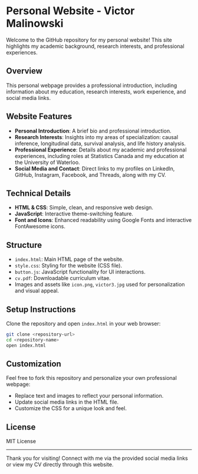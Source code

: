 # Personal Website - Victor Malinowski

Welcome to the GitHub repository for my personal website! This site highlights my academic background, research interests, and professional experiences.

## Overview

This personal webpage provides a professional introduction, including information about my education, research interests, work experience, and social media links.

## Website Features

* **Personal Introduction**: A brief bio and professional introduction.
* **Research Interests**: Insights into my areas of specialization: causal inference, longitudinal data, survival analysis, and life history analysis.
* **Professional Experience**: Details about my academic and professional experiences, including roles at Statistics Canada and my education at the University of Waterloo.
* **Social Media and Contact**: Direct links to my profiles on LinkedIn, GitHub, Instagram, Facebook, and Threads, along with my CV.

## Technical Details

* **HTML & CSS**: Simple, clean, and responsive web design.
* **JavaScript**: Interactive theme-switching feature.
* **Font and Icons**: Enhanced readability using Google Fonts and interactive FontAwesome icons.

## Structure

* `index.html`: Main HTML page of the website.
* `style.css`: Styling for the website (CSS file).
* `button.js`: JavaScript functionality for UI interactions.
* `cv.pdf`: Downloadable curriculum vitae.
* Images and assets like `icon.png`, `victor3.jpg` used for personalization and visual appeal.

## Setup Instructions

Clone the repository and open `index.html` in your web browser:

```bash
git clone <repository-url>
cd <repository-name>
open index.html
```

## Customization

Feel free to fork this repository and personalize your own professional webpage:

* Replace text and images to reflect your personal information.
* Update social media links in the HTML file.
* Customize the CSS for a unique look and feel.

## License

MIT License

---

Thank you for visiting! Connect with me via the provided social media links or view my CV directly through this website.
